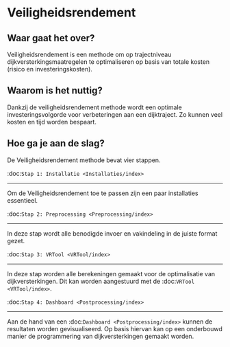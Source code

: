 Veiligheidsrendement
============================================

Waar gaat het over?
-------------------------------------------
Veiligheidsrendement is een methode om op trajectniveau dijkversterkingsmaatregelen te optimaliseren op basis van totale kosten (risico en investeringskosten). 

Waarom is het nuttig?
-------------------------------------------
Dankzij de veiligheidsrendement methode wordt een optimale investeringsvolgorde voor verbeteringen aan een dijktraject. Zo kunnen veel kosten en tijd worden bespaart.

Hoe ga je aan de slag?
-------------------------------------------

De Veiligheidsrendement methode bevat vier stappen. 


:doc:`Stap 1: Installatie <Installaties/index>`
**********************************************************************
Om de Veiligheidsrendement toe te passen zijn een paar installaties essentieel.


:doc:`Stap 2: Preprocessing <Preprocessing/index>`
*********************************************************
In deze stap wordt alle benodigde invoer en vakindeling in de juiste format gezet. 


:doc:`Stap 3: VRTool <VRTool/index>`
*********************************************************
In deze stap worden alle berekeningen gemaakt voor de optimalisatie van dijkversterkingen. Dit kan worden aangestuurd met de :doc:`VRTool <VRTool/index>`.


:doc:`Stap 4: Dashboard <Postprocessing/index>`
*********************************************************
Aan de hand van een :doc:`Dashboard <Postprocessing/index>` kunnen de resultaten worden gevisualiseerd. Op basis hiervan kan op een onderbouwd manier de programmering van dijkversterkingen gemaakt worden. 
